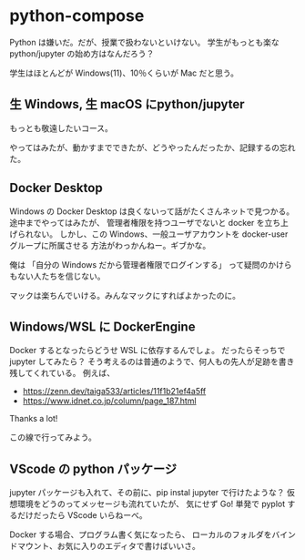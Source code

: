 # python-compose

Python は嫌いだ。だが、授業で扱わないといけない。
学生がもっとも楽な python/jupyter の始め方はなんだろう？

学生はほとんどが Windows(11)、10％くらいが Mac だと思う。


## 生 Windows, 生 macOS にpython/jupyter

もっとも敬遠したいコース。

やってはみたが、動かすまでできたが、どうやったんだったか、記録するの忘れた。


## Docker Desktop

Windows の Docker Desktop は良くないって話がたくさんネットで見つかる。
途中までやってはみたが、
管理者権限を持つユーザでないと docker を立ち上げられない。
しかし、この Windows、一般ユーザアカウントを docker-user グループに所属させる
方法がわっかんねー。ギブかな。

俺は
「自分の Windows だから管理者権限でログインする」
って疑問のかけらもない人たちを信じない。

マックは楽ちんでいける。みんなマックにすればよかったのに。

## Windows/WSL に DockerEngine

Docker するとなったらどうせ WSL に依存するんでしょ。
だったらそっちで jupyter してみたら？
そう考えるのは普通のようで、何人もの先人が足跡を書き残してくれている。
例えば、

* https://zenn.dev/taiga533/articles/11f1b21ef4a5ff
* https://www.idnet.co.jp/column/page_187.html

Thanks a lot!

この線で行ってみよう。

## VScode の python パッケージ

jupyter パッケージも入れて、その前に、pip instal jupyter で行けたような？
仮想環境をどうのってメッセージも流れていたが、
気にせず Go!
単発で pyplot するだけだったら VScode いらねーべ。

Docker する場合、プログラム書く気になったら、
ローカルのフォルダをバインドマウント、お気に入りのエディタで書けばいいさ。


